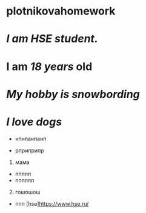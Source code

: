 # plotnikovahomework
 # ***I am HSE student.***
 # **I am _18 years_ old**
# _My hobby is snowbording_
# *I love dogs*
- нпнпанпанп 
+ рприприпр
1. мама
+ ппппп
+ пппппп
2. гошошош
+ ппп
[hse]https://www.hse.ru/

